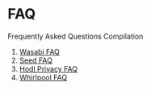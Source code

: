 # FAQ
Frequently Asked Questions Compilation 

1. [Wasabi FAQ](wasabi.md)
2. [Seed FAQ](seed.md)
3. [Hodl Privacy FAQ](hodl-privacy.md)
4. [Whirlpool FAQ](whirlpool.md)
